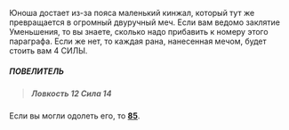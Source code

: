 Юноша достает из-за пояса маленький кинжал, который тут же превращается в огромный двуручный меч. Если вам ведомо заклятие Уменьшения, то вы знаете, сколько надо прибавить к номеру этого параграфа. Если же нет, то каждая рана, нанесенная мечом, будет стоить вам 4 СИЛЫ.

##### ПОВЕЛИТЕЛЬ

> ##### Ловкость 12 Сила 14

Если вы могли одолеть его, то [**85**](#n_85).


